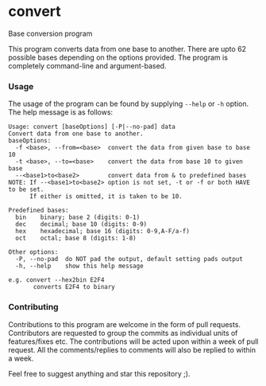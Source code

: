 # convert
Base conversion program

This program converts data from one base to another.
There are upto 62 possible bases depending on the options provided.
The program is completely command-line and argument-based.

### Usage
The usage of the program can be found by supplying `--help` or `-h` option.
The help message is as follows:
```
Usage: convert [baseOptions] [-P|--no-pad] data
Convert data from one base to another.
baseOptions:
  -f <base>, --from=<base>  convert the data from given base to base 10
  -t <base>, --to=<base>    convert the data from base 10 to given base
  --<base1>to<base2>        convert data from & to predefined bases
NOTE: If --<base1>to<base2> option is not set, -t or -f or both HAVE to be set.
      If either is omitted, it is taken to be 10.

Predefined bases:
  bin    binary; base 2 (digits: 0-1)
  dec    decimal; base 10 (digits: 0-9)
  hex    hexadecimal; base 16 (digits: 0-9,A-F/a-f)
  oct    octal; base 8 (digits: 1-8)

Other options:
  -P, --no-pad  do NOT pad the output, default setting pads output
  -h, --help    show this help message

e.g. convert --hex2bin E2F4
       converts E2F4 to binary
```

### Contributing
Contributions to this program are welcome in the form of pull requests.
Contributors are requested to group the commits as individual units of features/fixes etc.
The contributions will be acted upon within a week of pull request.
All the comments/replies to comments will also be replied to within a week.

Feel free to suggest anything and star this repository ;).
